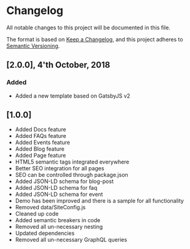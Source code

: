 # Changelog

All notable changes to this project will be documented in this file.

The format is based on [Keep a Changelog](https://keepachangelog.com/en/1.0.0/), and this project adheres to [Semantic Versioning](https://semver.org/spec/v2.0.0.html).

## [2.0.0], 4'th October, 2018

### Added

- Added a new template based on GatsbyJS v2

## [1.0.0]

- Added Docs feature
- Added FAQs feature
- Added Events feature
- Added Blog feature
- Added Page feature
- HTML5 semantic tags integrated everywhere
- Better SEO integration for all pages
- SEO can be controlled through package.json
- Added JSON-LD schema for blog-post
- Added JSON-LD schema for faq
- Added JSON-LD schema for event
- Demo has been improved and there is a sample for all functionality
- Removed data/SiteConfig.js
- Cleaned up code
- Added semantic breakers in code
- Removed all un-necessary nesting
- Updated dependencies
- Removed all un-necessary GraphQL queries
